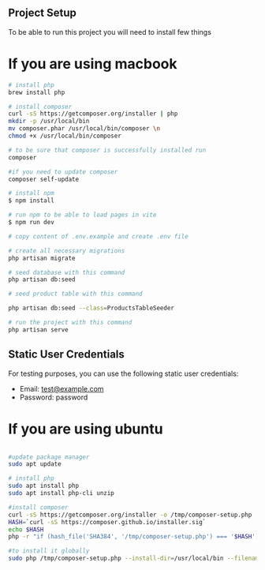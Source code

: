 ## Project Setup 

To be able to run this project you will need to install few things

# If you are using macbook
```bash
# install php
brew install php 

# install composer
curl -sS https://getcomposer.org/installer | php 
mkdir -p /usr/local/bin 
mv composer.phar /usr/local/bin/composer \n
chmod +x /usr/local/bin/composer

# to be sure that composer is successfully installed run
composer

#if you need to update composer
composer self-update 

# install npm
$ npm install

# run npm to be able to load pages in vite
$ npm run dev

# copy content of .env.example and create .env file

# create all necessary migrations
php artisan migrate 

# seed database with this command
php artisan db:seed 

# seed product table with this command

php artisan db:seed --class=ProductsTableSeeder   

# run the project with this command
php artisan serve
```

## Static User Credentials

For testing purposes, you can use the following static user credentials:

- Email: test@example.com
- Password: password


# If you are using ubuntu
```bash

#update package manager
sudo apt update

# install php
sudo apt install php
sudo apt install php-cli unzip

#install composer
curl -sS https://getcomposer.org/installer -o /tmp/composer-setup.php
HASH=`curl -sS https://composer.github.io/installer.sig`
echo $HASH
php -r "if (hash_file('SHA384', '/tmp/composer-setup.php') === '$HASH') { echo 'Installer verified'; } else { echo 'Installer corrupt'; unlink('composer-setup.php'); } echo PHP_EOL;"

#to install it globally
sudo php /tmp/composer-setup.php --install-dir=/usr/local/bin --filename=composer
```